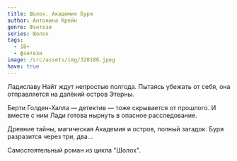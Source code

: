 ```yaml
---
title: Шолох. Академия Буря
author: Антонина Крейн
genre: Фэнтези
series: Шолох
tags:
  - 18+
  - фэнтези
image: /src/assets/img/320186.jpeg
have: true
---
```

Ладиславу Найт ждут непростые полгода. Пытаясь убежать от себя, она отправляется на далёкий остров Этерны.

Берти Голден-Халла — детектив — тоже скрывается от прошлого. И вместе с ним Лади готова нырнуть в опасное расследование.

Древние тайны, магическая Академия и остров, полный загадок. Буря разразится через три, два...



Самостоятельный роман из цикла "Шолох".
